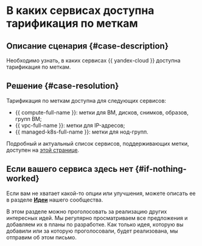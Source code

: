 # В каких сервисах доступна тарификация по меткам 


## Описание сценария {#case-description}

Необходимо узнать, в каких сервисах {{ yandex-cloud }} доступна тарификация по меткам.

## Решение {#case-resolution}

Тарификация по меткам доступна для следующих сервисов:

* {{ compute-full-name }}: метки для ВМ, дисков, снимков, образов, групп ВМ;
* {{ vpc-full-name }}: метки для IP-адресов;
* {{ managed-k8s-full-name }}: метки для нод-групп.

Подробный и актуальный список сервисов, поддерживающих метки, доступен на [этой странице](../../../resource-manager/concepts/labels.md#services).

## Если вашего сервиса здесь нет {#if-nothing-worked}

Если вам не хватает какой-то опции или улучшения, можете описать ее в разделе [**Идеи**](https://yandex.cloud/ru/features) нашего сообщества.

В этом разделе можно проголосовать за реализацию других интересных идей. Мы регулярно просматриваем все предложения и добавляем их в планы по разработке. Как только идея, которую вы добавили или за которую проголосовали, будет реализована, мы отправим об этом письмо.

